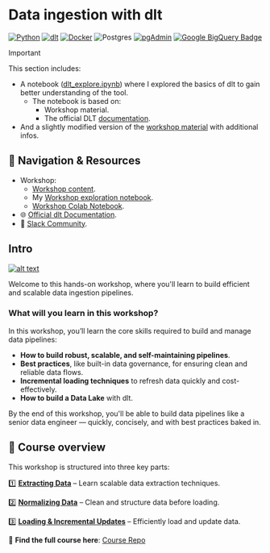 # Data ingestion with dlt
[![Python](https://img.shields.io/badge/Python-3.13-4B8BBE.svg?style=flat&logo=python&logoColor=FFD43B&labelColor=3776AB)](https://www.python.org/)
[![dlt](https://img.shields.io/badge/dlt-1.6.1-C6D300?style=flat&logo=dlt&labelColor=59C1D5)](https://dlthub.com/)
[![Docker](https://img.shields.io/badge/docker-2496ED?style=flat&logo=docker&logoColor=fff&labelColor=2496ED)](https://www.docker.com/)
![Postgres](https://img.shields.io/badge/postgres-4169E1.svg?style=flat&logo=postgresql&logoColor=FFF&labelColor=4169E1)
[![pgAdmin](https://img.shields.io/badge/pgAdmin-23456A?style=flat&logo=pgadmin&logoColor=fff&labelColor=23456A)](https://www.pgadmin.org/)
[![Google BigQuery Badge](https://img.shields.io/badge/Google%20BigQuery-669DF6?logo=googlebigquery&logoColor=fff&style=flat)](https://cloud.google.com/bigquery)

> [!IMPORTANT]
>
> This section includes:
>
> - A notebook ([dlt_explore.ipynb](1-workshop-exploring/dlt_explore.ipynb)) where I explored the basics of dlt to gain better understanding of the tool.
>   - The notebook is based on:
>     - Workshop material.
>     - The official DLT [documentation](https://dlthub.com/docs/intro).
> - And a slightly modified version of the [workshop material](1-workshop-exploring/README.md) with additional infos.

## 📂 Navigation & Resources

- Workshop:
  - [Workshop content](1-workshop-exploring/).
  - My [Workshop exploration notebook](1-workshop-exploring/dlt_explore.ipynb).
  - [Workshop Colab Notebook](https://colab.research.google.com/drive/1FiAHNFenM8RyptyTPtDTfqPCi5W6KX_V?usp=sharing).
- 🌐 [Official dlt Documentation](https://dlthub.com/docs/intro).
- 💬 [Slack Community](https://dlthub.com/community).

## Intro

[![alt text](https://markdown-videos-api.jorgenkh.no/youtube/pgJWP_xqO1g)](https://www.youtube.com/live/pgJWP_xqO1g)

Welcome to this hands-on workshop, where you'll learn to build efficient and scalable data ingestion pipelines.

### **What will you learn in this workshop?**

In this workshop, you’ll learn the core skills required to build and manage data pipelines:

- **How to build robust, scalable, and self-maintaining pipelines**.
- **Best practices**, like built-in data governance, for ensuring clean and reliable data flows.
- **Incremental loading techniques** to refresh data quickly and cost-effectively.
- **How to build a Data Lake** with dlt.

By the end of this workshop, you'll be able to build data pipelines like a senior data engineer — quickly, concisely, and with best practices baked in.

## 📖 Course overview

This workshop is structured into three key parts:

1️⃣ **[Extracting Data](1-workshop-exploring/README.md#extracting-data)** – Learn scalable data extraction techniques.

2️⃣ **[Normalizing Data](1-workshop-exploring/README.md#normalizing-data)** – Clean and structure data before loading.

3️⃣ **[Loading & Incremental Updates](1-workshop-exploring/README.md#loading-data)** – Efficiently load and update data.

📌 **Find the full course here**: [Course Repo](https://github.com/DataTalksClub/data-engineering-zoomcamp/tree/main/cohorts/2025/workshops/dlt)
